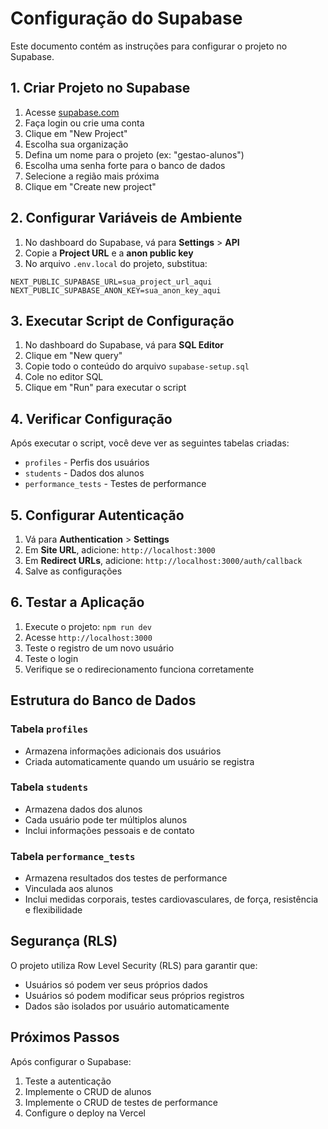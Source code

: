 # Configuração do Supabase

Este documento contém as instruções para configurar o projeto no Supabase.

## 1. Criar Projeto no Supabase

1. Acesse [supabase.com](https://supabase.com)
2. Faça login ou crie uma conta
3. Clique em "New Project"
4. Escolha sua organização
5. Defina um nome para o projeto (ex: "gestao-alunos")
6. Escolha uma senha forte para o banco de dados
7. Selecione a região mais próxima
8. Clique em "Create new project"

## 2. Configurar Variáveis de Ambiente

1. No dashboard do Supabase, vá para **Settings** > **API**
2. Copie a **Project URL** e a **anon public key**
3. No arquivo `.env.local` do projeto, substitua:

```env
NEXT_PUBLIC_SUPABASE_URL=sua_project_url_aqui
NEXT_PUBLIC_SUPABASE_ANON_KEY=sua_anon_key_aqui
```

## 3. Executar Script de Configuração

1. No dashboard do Supabase, vá para **SQL Editor**
2. Clique em "New query"
3. Copie todo o conteúdo do arquivo `supabase-setup.sql`
4. Cole no editor SQL
5. Clique em "Run" para executar o script

## 4. Verificar Configuração

Após executar o script, você deve ver as seguintes tabelas criadas:

- `profiles` - Perfis dos usuários
- `students` - Dados dos alunos
- `performance_tests` - Testes de performance

## 5. Configurar Autenticação

1. Vá para **Authentication** > **Settings**
2. Em **Site URL**, adicione: `http://localhost:3000`
3. Em **Redirect URLs**, adicione: `http://localhost:3000/auth/callback`
4. Salve as configurações

## 6. Testar a Aplicação

1. Execute o projeto: `npm run dev`
2. Acesse `http://localhost:3000`
3. Teste o registro de um novo usuário
4. Teste o login
5. Verifique se o redirecionamento funciona corretamente

## Estrutura do Banco de Dados

### Tabela `profiles`
- Armazena informações adicionais dos usuários
- Criada automaticamente quando um usuário se registra

### Tabela `students`
- Armazena dados dos alunos
- Cada usuário pode ter múltiplos alunos
- Inclui informações pessoais e de contato

### Tabela `performance_tests`
- Armazena resultados dos testes de performance
- Vinculada aos alunos
- Inclui medidas corporais, testes cardiovasculares, de força, resistência e flexibilidade

## Segurança (RLS)

O projeto utiliza Row Level Security (RLS) para garantir que:
- Usuários só podem ver seus próprios dados
- Usuários só podem modificar seus próprios registros
- Dados são isolados por usuário automaticamente

## Próximos Passos

Após configurar o Supabase:
1. Teste a autenticação
2. Implemente o CRUD de alunos
3. Implemente o CRUD de testes de performance
4. Configure o deploy na Vercel